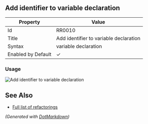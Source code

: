 ## Add identifier to variable declaration

| Property           | Value                                  |
| ------------------ | -------------------------------------- |
| Id                 | RR0010                                 |
| Title              | Add identifier to variable declaration |
| Syntax             | variable declaration                   |
| Enabled by Default | &#x2713;                               |

### Usage

![Add identifier to variable declaration](../../images/refactorings/AddIdentifierToVariableDeclaration.png)

## See Also

* [Full list of refactorings](Refactorings.md)


*\(Generated with [DotMarkdown](http://github.com/JosefPihrt/DotMarkdown)\)*